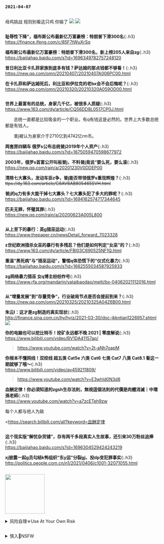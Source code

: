 ### `2021-04-07`
```note
```
母鸡挑战
规则别看这只鸡
你输了
![](https://wx4.sinaimg.cn/large/d8b41602gy1gpabyr80gnj20hs0bnac1.jpg)
![](http://wx4.sinaimg.cn/large/d8b41602gy1gpabyr80gnj20hs0bnac1.jpg)

```tip
```
**耻辱性下降”，福布斯公布最新亿万富豪榜：特朗普下滑300名**{:.h3}<br>
<https://finance.ifeng.com/c/85F7tWuXrSq>

**福布斯公布最新亿万富豪榜：特朗普下滑300名，新上榜205人来自zg**{:.h3}<br>
<https://baijiahao.baidu.com/s?id=1696349782757248120>

**昔日利比亚卡扎菲家族到底多有钱？萨达姆的那点钱都不够看！**{:.h3}<br>
<https://new.qq.com/omn/20210407/20210407A006PC00.html>

**在卡扎菲和萨达姆死后，利比亚和伊拉克的老bx会不会后悔呢？**{:.h3}<br>
<https://new.qq.com/omn/20210320/20210320A059OD00.html>

```tip
```
**世界上最富有的总统，身家几千亿，被很多人质疑**{:.h3}<br>
<https://www.163.com/dy/article/CQ56DD8L0517CP0J.html>

　　总统一直都是比较吸金的一个职业。有q有钱这是必然的。世界上大多数总统都是有钱人。

　　普j被认为身家介于2710亿到4742亿rm币。

**两套房四辆车 俄罗s公布总统普j2019年个人资产**{:.h3}<br>
<https://baijiahao.baidu.com/s?id=1675059470598677972>

**2003年，俄罗s首富公开叫板普j，不料普j竟说“要么死，要么滚**{:.h3}<br>
<https://new.qq.com/rain/a/20201230V0DDEP00>

**清除七大寡头，发动车臣z争，普j能否带领俄罗s重现辉煌？**{:.h3}<br>
~~ttps://dy.163.com/article/G6AV8AB805465SVH.html~~

**普j的q力有多大能干掉七大寡头？七大寡头犯了多大的罪呢？**{:.h3}<br>
<https://baijiahao.baidu.com/s?id=1694162574717344645>

**匹夫无罪，怀璧其罪**{:.h3}<br>
<https://new.qq.com/rain/a/20200623A005L800>

```note
```
**从上至下的暴行：英g猎巫运动**{:.h3}<br>
<https://www.thepaper.cn/newsDetail_forward_7023328>

**z世纪欧洲猎杀女巫的暴行有多残忍？他们是如何判定“女巫”的？**{:.h3}<br>
<https://www.163.com/dy/article/FBI03C690525NF1Q.html>

**重温“黑死病”与“猎巫运动”，警惕q体恐慌下的“仪式化暴力**{:.h3}<br>
<https://baijiahao.baidu.com/s?id=1662555034587925933>

**zg网络暴力猎巫 女q博主纷纷炸号**{:.h3}<br>
https://www.rfa.org/mandarin/yataibaodao/meiti/bx-04062021112016.html

```tip
```
**从“增量发展”到“存量竞争”，行业破局节点是否会提前到来？**{:.h3}<br>
<https://new.qq.com/omn/20210325/20210325A04Z6B00.html>

**朱云l：这才是zg制造的真实现状**{:.h3}<br>
<http://finance.sina.com.cn/hy/hyjz/2021-03-30/doc-ikkntian1226957.shtml>
![](http://n.sinaimg.cn/finance/crawl/80/w550h330/20210330/b845-knaqvqn2698269.png)

**你的电脑也可以挖比特币！挖矿永远都不晚 2021 | 零度解说**{:.h3}<br>
<https://www.bilibili.com/video/BV1DA41157ap/>
><https://www.youtube.com/watch?v=2t-aNh7oapM>

**你根本不懂网线！双绞线 超五类 Cat5e 六类 Cat6 七类 Cat7 八类 Cat8.1 看这一期就够了哦～**{:.h3}<br>
<https://www.bilibili.com/video/av459211809/>
><https://www.youtube.com/watch?v=E3whld0N3d8>

**血酬定律！你必須知道的zgsh生存法則，無視這個法則的代價是肉體消滅｜中環孫老師**{:.h3}<br>
https://www.youtube.com/watch?v=a7zcETeh9zw

每个人都与他人为敌

<https://search.bilibili.com/all?keyword=血酬定律

```note
```
**这个现实版“解忧杂货铺”，存有两千多段真实人生故事，还引来30万粉丝追捧**{:.h3}<br>
<https://baijiahao.baidu.com/s?id=1696304529424243219>

**xj披露一起g员勾结k怖组织“东y运”分裂gj、投dp变犯罪事实**{:.h3}<br>
<http://politics.people.com.cn/n1/2021/0406/c1001-32071055.html>

```tip
```
<a href="https://slack-imgs.com/?url=https://i.ytimg.com/an_webp/CkpRqQj7fWc/mqdefault_6s.webp?du=3000&sqp=CPH1s4MG&rs=AOn4CLARtx8DaTvpl-KRq3ZcuA86b8ttnA" class="js-smartphoto" data-caption="mqdefault_6s.webp (320×180)" data-id="" data-group=""><img src="https://slack-imgs.com/?url=https://i.ytimg.com/an_webp/CkpRqQj7fWc/mqdefault_6s.webp?du=3000&sqp=CPH1s4MG&rs=AOn4CLARtx8DaTvpl-KRq3ZcuA86b8ttnA" width="128"/></a>

<details>
	<summary>风险自理☣Use At Your Own Risk</summary>

血酬定律！你必須知道的zgsh生存法則，無視這個法則的代價是肉體消滅｜中環孫老師
<br>https://www.youtube.com/watch?v=a7zcETeh9zw<br>

每个人都与他人为敌

上有g下有匪，g匪同源

<br>清除七大寡头，发动车臣z争，普j能否带领俄罗s重现辉煌？
<br>~~ttps://dy.163.com/article/G6AV8AB805465SVH.html~~<br>

苏联解体之后的俄罗s，是一场特qj级的狂欢盛宴

特朗普口无遮拦地说“所有z客都是资本家的狗，希拉里收我的钱所以要给我干事，在场这些和我辩论的，几个没收过我的钱？

枪杆子里面出zq，普j手握j队和“锦衣卫”克格b，就已立于不败之地。

<br>LG退出手机业务：被z企超越后的无奈选择
<br>https://cn.nikkei.com/industry/itelectric-appliance/44318-2021-04-06-10-33-17.html<br>

由于zg手机品牌的飞速发展，LG手机被夺走了市场份额，连续6年出现亏损。
此前曾打败日本电子企业的韩国企业目前处于相同的困境中。

<br>简报：zg高压利诱推进疫苗接种；抵制潮令本土品牌获益
<br>https://cn.nytimes.com/morning-brief/20210407/china-vaccination-drive-xinjiang-local-brands/<br>

当ag主义成为卖点：zg品牌从“抵制潮”中看到机会
<br>https://cn.nytimes.com/china/20210406/china-xinjiang-local-brands/<br>

年轻人追捧国货，炒鞋者乘机割韭菜，一双限量鞋能卖出8万
https://baijiahao.baidu.com/s?id=1696463785803956579<br>

<br>明朝那些事》十句经典句子
<br>https://www.sohu.com/a/409289249_100037912<br>

观点d争是假的，方向d争也是假的，只有q利d争才是真的。

</details>

```tip
```
<details><summary class="name"><span class="innerContentContainer">慎入🔞NSFW</span></summary><ul>

<img src="https://slack-imgs.com/?url=https://upload.wikimedia.org/wikipedia/commons/thumb/d/d3/Biohazard_Symbol_Specification.png/210px-Biohazard_Symbol_Specification.png">

<details><summary class="name"><span class="innerContentContainer">风险自理Use At Your Own Risk🈲</span></summary><br /><span class="note"><span class="innerContentContainer">

78年宋庆l斥骂江q无耻婊子江青炮制的wg
<br>https://news.china.com/history/all/11025807/20141125/19003547_all.html<br>

宋庆l批评江q：我们已故主x的那位缺德老婆
<br>https://cul.qq.com/a/20131010/003641.htm<br>

wg时期宋庆l私下以“泼妇”称呼江q
<br>https://news.qq.com/a/20110323/000542_1.htm<br>

别了谨言慎行 日本已不肯迁就bj
<br>https://www.rfi.fr/cn/%E4%B8%AD%E5%9B%BD/20210407-%E5%88%AB%E4%BA%86%E8%B0%A8%E8%A8%80%E6%85%8E%E8%A1%8C-%E6%97%A5%E6%9C%AC%E5%B7%B2%E4%B8%8D%E8%82%AF%E8%BF%81%E5%B0%B1%E5%8C%97%E4%BA%AC<br>

日本gcd也称其为“严重侵犯rq

zzy墓碑后惊现…m间怒批：史无前例
<br>https://www.rfi.fr/cn/%E4%B8%AD%E5%9B%BD/20210407-%E5%88%AB%E4%BA%86%E8%B0%A8%E8%A8%80%E6%85%8E%E8%A1%8C-%E6%97%A5%E6%9C%AC%E5%B7%B2%E4%B8%8D%E8%82%AF%E8%BF%81%E5%B0%B1%E5%8C%97%E4%BA%AC<br>

前zgzyd校教授蔡x4月5日在推特转发帖文透露, 今年清明，当局禁止祭拜赵zy，在通往其墓地的路上重重设卡，还有j察及b衣沿途拦截，但同时，江q墓却开放公z祭奠。
<br>
　　推友议论说：“是因为xzd想搞wg，所以放任五m去纪念江q。xzd要铁了心开倒车，所以反对赵zy这类改良派，更不可能让人去纪念赵zy和胡yb
<br>
　　蔡x也表示，zgd局怕谁，推崇谁，一目了然。

</span></span></details>
